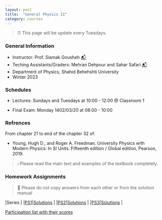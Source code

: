 ```yaml
---
layout: post
title:  "General Physics II"
category: courses
---
```

> ⏰ This page will be update every Tuesdays.

### General Information
+ Instructor: Prof. Siamak Gousheh [📬][gousheh_mail]
+ Teching Assistants/Graders: Mehran Dehpour and Sahar Safari [📬][sahar_mail]
+ Department of Physics, Shahid Behehshti University
+ Winter 2023

### Schedules
+ Lectures: Sundays and Tuesdays at 10:00 - 12:00 @ Classroom 1

+ Final Exam: Monday 1402/03/20 at 08:00 - 10:00

### Refrences
From chapter 21 to end of the chapter 32 of:
+ Young, Hugh D., and Roger A. Freedman. University Physics with Modern Physics: In SI Units. Fifteenth edition / Global edition, Pearson, 2019.

> ℹ️ Please read the main text and examples of the textbook completely.

### Homework Assignments

> 🚫 Please do not copy answers from each other or from the solution manual

|Series                        |
|[PS1][1]|[Solutions][S1]      |
|[PS2][2]|[Solutions][S2]      |
|[PS3][3]|[Solutions][S3]      |

[Participation list with their scores][parti]

[sahar_mail]:    mailto:shr.safari@mail.sbu.ac.ir
[gousheh_mail]:  mailto:ss-gousheh@sbu.ac.ir

[parti]: https://dehpour.github.io/2023-02-05-general-physics-ii/Participation.pdf
[1]: http://dehpour.github.io/2023-02-05-general-physics-ii/PS1.pdf
[S1]: http://dehpour.github.io/2023-02-05-general-physics-ii/S1.pdf
[2]: http://dehpour.github.io/2023-02-05-general-physics-ii/PS2.pdf
[S2]: http://dehpour.github.io/2023-02-05-general-physics-ii/S2.pdf
[3]: http://dehpour.github.io/2023-02-05-general-physics-ii/PS3.pdf
[S3]: http://dehpour.github.io/2023-02-05-general-physics-ii/S3.pdf
